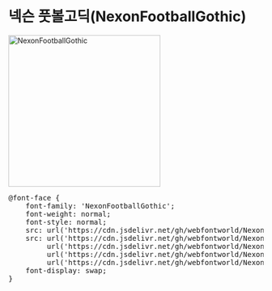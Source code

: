 # 넥슨 풋볼고딕(NexonFootballGothic) 

<a href="https://wess.tistory.com" target="_blank">
    <img src="https://webfontworld.github.io/NexonFootballGothic/NexonFootballGothic.jpg" alt="NexonFootballGothic" style="width:300px">
</a>
<pre>
@font-face {
    font-family: 'NexonFootballGothic';
    font-weight: normal;
    font-style: normal;
    src: url('https://cdn.jsdelivr.net/gh/webfontworld/NexonFootballGothic/NexonFootballGothic.eot');
    src: url('https://cdn.jsdelivr.net/gh/webfontworld/NexonFootballGothic/NexonFootballGothic.eot?#iefix') format('embedded-opentype'),
         url('https://cdn.jsdelivr.net/gh/webfontworld/NexonFootballGothic/NexonFootballGothic.woff2') format('woff2'),
         url('https://cdn.jsdelivr.net/gh/webfontworld/NexonFootballGothic/NexonFootballGothic.woff') format('woff'),
         url('https://cdn.jsdelivr.net/gh/webfontworld/NexonFootballGothic/NexonFootballGothic.ttf') format("truetype");
    font-display: swap;
}
</pre>
